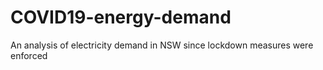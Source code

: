 # COVID19-energy-demand
An analysis of electricity demand in NSW since lockdown measures were enforced
